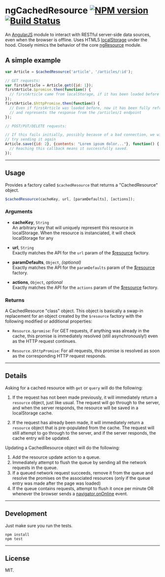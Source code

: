 ngCachedResource [![NPM version][npm-badge]][npm-link]  [![Build Status][travis-badge]][travis-link]
==============

An [AngularJS][angular] module to interact with RESTful server-side data sources, even
when the browser is offline. Uses HTML5 [localStorage][localStorage] under the hood.
Closely mimics the behavior of the core [ngResource][ngResource] module.

## A simple example

```javascript
var Article = $cachedResource('article', '/articles/:id');

// GET requests:
var firstArticle = Article.get({id: 1});
firstArticle.$promise.then(function() {
  // firstArticle came from localStorage, if it has been loaded before
});
firstArticle.$httpPromise.then(function() {
  // Even if firstArticle was loaded before, now it has been fully refreshed
  // and represents the response from the /articles/1 endpoint
});

// POST/PUT/DELETE requests:

// If this fails initially, possibly because of a bad connection, we will
// try sending it again
Article.save({id: 2}, {contents: "Lorem ipsum dolor..."}, function() {
  // Reaching this callback means it successfully saved.
});
```

-------

## Usage
Provides a factory called `$cachedResource` that returns a "CachedResource" object.

```js
$cachedResource(cacheKey, url, [paramDefaults], [actions]);
```

### Arguments

- **cacheKey**, `String`<br>
  An arbitrary key that will uniquely represent this resource in localStorage.
  When the resource is instanciated, it will check localStorage for any

- **url**, `String`<br>
  Exactly matches the API for the `url` param of the [$resource][ngResource]
  factory.

- **paramDefaults**, `Object`, _(optional)_<br>
  Exactly matches the API for the `paramDefaults` param of the [$resource][ngResource]
  factory.

- **actions**, `Object`, _optional_<br>
  Exactly matches the API for the `actions` param of the [$resource][ngResource]
  factory.

### Returns

A CachedResource "class" object. This object is basically a swap-in replacement for an
object created by the `$resource` factory with the following modified or additional
properties:

 - `Resource.$promise`: For GET requests, if anything was already in the cache, this
   promise is immediately resolved (still asynchronously!) even as the HTTP request
   continues.

 - `Resource.$httpPromise`: For all requests, this promise is resolved as soon as the
   corresponding HTTP request responds.

------

## Details

Asking for a cached resource with `get` or `query` will do the following:

1. If the request has not been made previously, it will immediately return a `resource` object,
   just like usual. The request will go through to the server, and when the server responds, the
   resource will be saved in a localStorage cache.

2. If the request has already been made, it will immediately return a `resource` object that
   is pre-populated from the cache. The request will still attempt to go through to the server,
   and if the server responds, the cache entry will be updated.

Updating a CachedResource object will do the following:

1. Add the resource update action to a queue.
2. Immediately attempt to flush the queue by sending all the network requests in the queue.
3. If a queued network request succeeds, remove it from the queue and resolve the promises
   on the associated resources (only if the queue entry was made after the page was loaded)
4. If the queue contains requests, attempt to flush it once per minute OR whenever the browser
   sends a [navigator.onOnline][onOnline] event.

------

## Development

Just make sure you run the tests.
```
npm install
npm test
```

------

## License

MIT.

[npm-badge]: https://badge.fury.io/js/angular-cached-resource.png
[npm-link]: http://badge.fury.io/js/angular-cached-resource

[travis-badge]: https://travis-ci.org/goodeggs/angular-cached-resource.png
[travis-link]: https://travis-ci.org/goodeggs/angular-cached-resource

[angular]: http://angularjs.org/
[ngResource]: http://docs.angularjs.org/api/ngResource/service/$resource
[localStorage]: http://www.w3.org/TR/webstorage/#the-localstorage-attribute
[onOnline]: https://developer.mozilla.org/en-US/docs/Web/API/NavigatorOnLine.onLine

